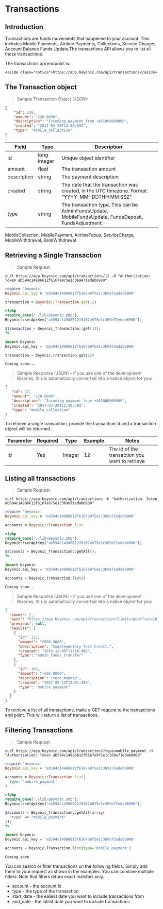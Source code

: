 # Transactions

## Introduction
Transactions are funds movements that happened to your account. This includes Mobile Payments, Airtime Payments,
Collections, Service Charges, Account Balance Funds Update.The transactions API allows you to list all these
transactions.

The transactions api endpoint is:

    <aside class="notice">https://app.beyonic.com/api/transactions</aside>

## The Transaction object

> Sample Transaction Object (JSON):

```json
{
    "id": 218,
    "amount": "228.0000",
    "description": "Incoming payment from +401000000099",
    "created": "2017-03-28T12:50:59Z",
    "type": "mobile_collection"
}
```

Field | Type | Description
----- | -----| ----
id | long integer | Unique object identifier
amount | float | The transaction amount
description | string | The payment description
created | string | The date that the transaction was created, in the UTC timezone. Format: "YYYY-MM-DDTHH:MM:SSZ"
type | string | The transaction type. This can be AdminFundsUpdate, MobileFundsUpdate, FundsDeposit, FundsAdjustment,
MobileCollection, MobilePayment, AirtimeTopup, ServiceCharge, MobileWithdrawal, BankWithdrawal

## Retrieving a Single Transaction

> Sample Request:

```shell
curl https://app.beyonic.com/api/transactions/12 -H "Authorization: Token ab594c14986612f6167a975e1c369e71edab6900"
```

```ruby
require 'beyonic'
Beyonic.api_key = 'ab594c14986612f6167a975e1c369e71edab6900'

transaction = Beyonic::Transaction.get(12)
```

```php
<?php
require_once('./lib/Beyonic.php');
Beyonic::setApiKey("ab594c14986612f6167a975e1c369e71edab6900");

$transaction = Beyonic_Transaction::get(12);
?>
```

```python
import beyonic
beyonic.api_key = 'ab594c14986612f6167a975e1c369e71edab6900'

transaction = beyonic.Transaction.get(12)
```

```java
Coming soon...
```

> Sample Response (JSON) - if you use one of the development libraries, this is automatically converted into a native object for you:

```json
{
   "id": 12,
   "amount": "228.0000",
   "description": "Incoming payment from +401000000099",
   "created": "2017-03-28T12:50:59Z",
   "type": "mobile_collection"
}
```

To retrieve a single transaction, provide the transaction id and a transaction object will be returned.

Parameter | Required | Type | Example | Notes
--------- | -------- | ---- | ------- | -----
id | Yes | Integer | 12 | The id of the transaction you want to retrieve

## Listing all transactions

> Sample Request:

```shell
curl https://app.beyonic.com/api/transactions -H "Authorization: Token ab594c14986612f6167a975e1c369e71edab6900"
```

```ruby
require 'beyonic'
Beyonic.api_key = 'ab594c14986612f6167a975e1c369e71edab6900'

accounts = Beyonic::Transaction.list
```

```php
<?php
require_once('./lib/Beyonic.php');
Beyonic::setApiKey("ab594c14986612f6167a975e1c369e71edab6900");

$accounts = Beyonic_Transaction::getAll();
?>
```

```python
import beyonic
beyonic.api_key = 'ab594c14986612f6167a975e1c369e71edab6900'

accounts = beyonic.Transaction.list()

```

```java
Coming soon..
```

> Sample Response (JSON)  - if you use one of the development libraries, this is automatically converted into a native object for you:

```json
{
  "count": 2,
  "next": "https://app.beyonic.com/api/transactions?limit=10&offset=10",
  "previous": null,
  "results": [
    {
      "id": 137,
      "amount": "2000.0000",
      "description": "Complementary Test Credit.",
      "created": "2016-12-09T11:16:30Z",
      "type": "admin_funds_transfer"
    },
    {
      "id": 160,
      "amount": "-600.0000",
      "description": "test msente",
      "created": "2017-02-13T12:01:38Z",
      "type": "mobile_payment"
    }
  ]
}
```

To retrieve a list of all transactions, make a GET request to the transactions end point. This will return a list of transactions.

## Filtering Transactions

> Sample Request:

```shell
curl https://app.beyonic.com/api/transactions?type=mobile_payment -H "Authorization: Token ab594c14986612f6167a975e1c369e71edab6900"
```

```ruby
require 'beyonic'
Beyonic.api_key = 'ab594c14986612f6167a975e1c369e71edab6900'

accounts = Beyonic::Transaction.list(
  type: 'mobile_payment'
)
```

```php
<?php
require_once('./lib/Beyonic.php');
Beyonic::setApiKey("ab594c14986612f6167a975e1c369e71edab6900");

$accounts = Beyonic_Transaction::getAll(array(
  "type" => "mobile_payment"
));
?>
```

```python
import beyonic
beyonic.api_key = 'ab594c14986612f6167a975e1c369e71edab6900'

accounts = beyonic.Transaction.list(type='mobile_payment')

```

```java
Coming soon
```

You can search or filter transactions on the following fields. Simply add them to your request as shown in the examples. You can combine multiple filters. Note that filters return exact matches only.

* account - the account id
* type - the type of the transaction
* start_date - the ealiest date you want to include transactions from
* end_date - the latest date you want to include transactions
